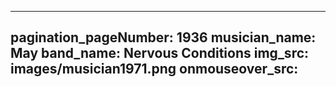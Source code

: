 ------
pagination_pageNumber: 1936
musician_name: May
band_name: Nervous Conditions
img_src: images/musician1971.png
onmouseover_src: 
------